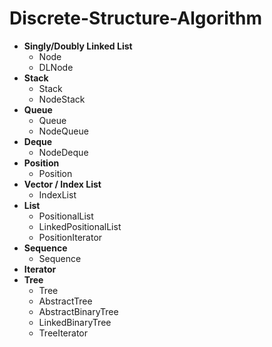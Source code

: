 # Discrete-Structure-Algorithm
- **Singly/Doubly Linked List**
    - Node
    - DLNode
- **Stack**
  - Stack
  - NodeStack
- **Queue**
  - Queue
  - NodeQueue
- **Deque**
  - NodeDeque
- **Position**
  - Position
- **Vector / Index List**
  - IndexList
- **List**
  - PositionalList
  - LinkedPositionalList
  - PositionIterator
- **Sequence**
  - Sequence
- **Iterator**
- **Tree**
  - Tree
  - AbstractTree
  - AbstractBinaryTree
  - LinkedBinaryTree
  - TreeIterator
